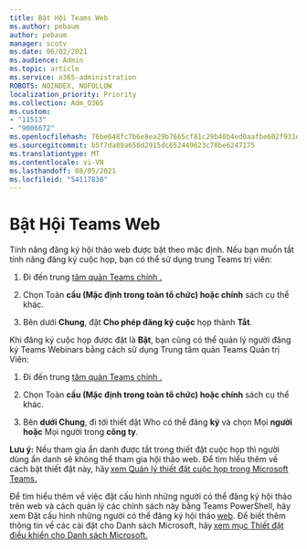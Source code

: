 ```yaml
---
title: Bật Hội Teams Web
ms.author: pebaum
author: pebaum
manager: scotv
ms.date: 06/02/2021
ms.audience: Admin
ms.topic: article
ms.service: o365-administration
ROBOTS: NOINDEX, NOFOLLOW
localization_priority: Priority
ms.collection: Adm_O365
ms.custom:
- "11513"
- "9006672"
ms.openlocfilehash: 76be648fc7b6e8ea29b7665cf81c29b40b4ed0aafbe602f931e755742b3b4a74
ms.sourcegitcommit: b5f7da89a650d2915dc652449623c78be6247175
ms.translationtype: MT
ms.contentlocale: vi-VN
ms.lasthandoff: 08/05/2021
ms.locfileid: "54117830"
---
```

# <a name="enable-teams-webinars"></a>Bật Hội Teams Web

Tính năng đăng ký hội thảo web được bật theo mặc định. Nếu bạn muốn tắt tính năng đăng ký cuộc họp, bạn có thể sử dụng trung Teams trị viên: 

1. Đi đến trung [tâm quản Teams chính .](https://admin.teams.microsoft.com/policies/meetings) 

2. Chọn Toàn **cầu (Mặc định trong toàn tổ chức) hoặc chính** sách cụ thể khác. 

3. Bên dưới **Chung**, đặt **Cho phép đăng ký cuộc** họp thành **Tắt**. 

Khi đăng ký cuộc họp được đặt là **Bật**, bạn cũng có thể quản lý người đăng ký Teams Webinars bằng cách sử dụng Trung tâm quản Teams Quản trị Viên: 

1. Đi đến trung [tâm quản Teams chính .](https://admin.teams.microsoft.com/policies/meetings) 

2. Chọn Toàn **cầu (Mặc định trong toàn tổ chức) hoặc chính** sách cụ thể khác. 

3. Bên **dưới Chung**, đi tới thiết đặt Who có thể đăng **ký** và chọn Mọi **người hoặc** Mọi người trong **công ty**. 

**Lưu ý:** Nếu tham gia ẩn danh được tắt trong thiết đặt cuộc họp thì người dùng ẩn danh sẽ không thể tham gia hội thảo web. Để tìm hiểu thêm về cách bật thiết đặt này, hãy [xem Quản lý thiết đặt cuộc họp trong Microsoft Teams.](/microsoftteams/meeting-settings-in-teams) 

Để tìm hiểu thêm về việc đặt cấu hình những người có thể đăng ký hội thảo trên web và cách quản lý các chính sách này bằng Teams PowerShell, hãy xem Đặt cấu hình những người có thể đăng ký hội thảo [web](/microsoftteams/set-up-webinars?source=docs#configure-who-can-register-for-webinars). Để biết thêm thông tin về các cài đặt cho Danh sách Microsoft, hãy [xem mục Thiết đặt điều khiển cho Danh sách Microsoft.](/sharepoint/control-lists) 